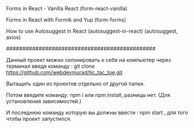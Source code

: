 Forms in React - Vanilla React (form-react-vanilla)

Forms in React with Formik and Yup (form-forms)

How to use Autosuggest in React (autosuggest-in-react)  (autosuggest, axios)

##############################################

Данный проект можно склонировать к себе на компьютер через терминал введя команду : git clone https://github.com/webdevmurad/tic_tac_toe.git

Вытащить один из проектов отдельно от другой папки.

Потом введите команду: npm i или npm install, разницы нет. (Для установления зависимостей.)

И последнюю команду которую вы должны ввести : npm start , для того чтобы проект запустился.

